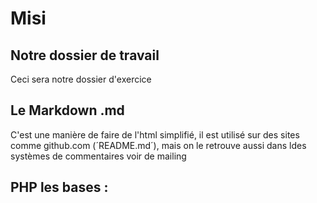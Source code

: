 # Misi

## Notre dossier de travail

Ceci sera notre dossier d'exercice


## Le Markdown .md

C'est une manière de faire de l'html simplifié, il est utilisé sur des sites comme github.com
(´README.md´), mais on le retrouve aussi dans ldes systèmes de commentaires voir de mailing

## PHP les bases :